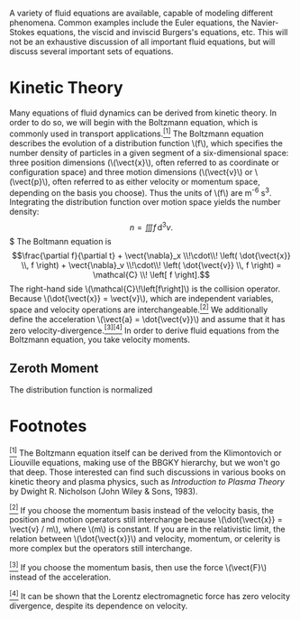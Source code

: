 A variety of fluid equations are available, capable of modeling different phenomena.  Common examples include the Euler equations, the Navier-Stokes equations, the viscid and inviscid Burgers's equations, etc.  This will not be an exhaustive discussion of all important fluid equations, but will discuss several important sets of equations.

# Kinetic Theory #

Many equations of fluid dynamics can be derived from kinetic theory.  In order to do so, we will begin with the Boltzmann equation, which is commonly used in transport applications.<a name="footmark1"></a>[<sup>\[1\]</sup>](#footnote1)  The Boltzmann equation describes the evolution of a distribution function \\\(f\\\), which specifies the number density of particles in a given segment of a six-dimensional space: three position dimensions (\\\(\vect{x}\\\), often referred to as coordinate or configuration space) and three motion dimensions (\\\(\vect{v}\\\) or \\\(\vect{p}\\\), often referred to as either velocity or momentum space, depending on the basis you choose).  Thus the units of \\\(f\\\) are m<sup>-6</sup> s<sup>3</sup>.  Integrating the distribution function over motion space yields the number density:
$$n = \iiint_{} f \, \mathrm{d}^3v.$$$
The Boltmann equation is
$$\frac{\partial f}{\partial t} + \vect{\nabla}_x \\!\cdot\\! \left( \dot{\vect{x}} \\, f \right) + \vect{\nabla}_v \\!\cdot\\! \left( \dot{\vect{v}} \\, f \right) = \mathcal{C} \\! \left[ f \right].$$
The right-hand side \\\(\mathcal{C}\\!\left[f\right]\\\) is the collision operator.  Because \\\(\dot{\vect{x}} = \vect{v}\\\), which are independent variables, space and velocity operations are interchangeable.<a name="footmark2"></a>[<sup>\[2\]</sup>](#footnote2)  We additionally define the acceleration \\\(\vect{a} = \dot{\vect{v}}\\\) and assume that it has zero velocity-divergence.<a name="footmark3"></a>[<sup>\[3\]</sup>](#footnote3)<a name="footmark4"></a>[<sup>\[4\]</sup>](#footnote4)  In order to derive fluid equations from the Boltzmann equation, you take velocity moments.

## Zeroth Moment ##

The distribution function is normalized

# Footnotes #

<a name="footnote1"></a>[<sup>\[1\]</sup>](#footmark1) The Boltzmann equation itself can be derived from the Klimontovich or Liouville equations, making use of the BBGKY hierarchy, but we won't go that deep.  Those interested can find such discussions in various books on kinetic theory and plasma physics, such as _Introduction to Plasma Theory_ by Dwight R. Nicholson (John Wiley & Sons, 1983).

<a name="footnote2"></a>[<sup>\[2\]</sup>](#footmark2) If you choose the momentum basis instead of the velocity basis, the position and motion operators still interchange because \\\(\dot{\vect{x}} = \vect{v} / m\\\), where \\\(m\\\) is constant.  If you are in the relativistic limit, the relation between \\\(\dot{\vect{x}}\\\) and velocity, momentum, or celerity is more complex but the operators still interchange.

<a name="footnote3"></a>[<sup>\[3\]</sup>](#footmark3) If you choose the momentum basis, then use the force \\\(\vect{F}\\\) instead of the acceleration.

<a name="footnote4"></a>[<sup>\[4\]</sup>](#footmark4) It can be shown that the Lorentz electromagnetic force has zero velocity divergence, despite its dependence on velocity.